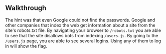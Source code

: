 ## Walkthrough
The hint was that even Google could not find the passwords. Google and other companies that index the web get information about a site from the site's robots.txt file. By navigating your browser to <code>/robots.txt</code> you are able to see that the site disallows bots from indexing <code>/users.js</code>. By going to the <code>/users.js</code> page, you are able to see several logins. Using any of them to log in will show the flag.
